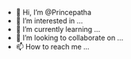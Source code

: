 - 👋 Hi, I’m @Princepatha
- 👀 I’m interested in ...
- 🌱 I’m currently learning ...
- 💞️ I’m looking to collaborate on ...
- 📫 How to reach me ...

<!---
Princepatha/Princepatha is a ✨ special ✨ repository because its `README.md` (this file) appears on your GitHub profile.
You can click the Preview link to take a look at your changes.
--->
